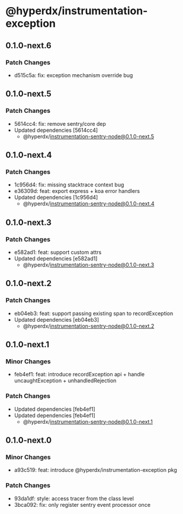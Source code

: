 # @hyperdx/instrumentation-exception

## 0.1.0-next.6

### Patch Changes

- d515c5a: fix: exception mechanism override bug

## 0.1.0-next.5

### Patch Changes

- 5614cc4: fix: remove sentry/core dep
- Updated dependencies [5614cc4]
  - @hyperdx/instrumentation-sentry-node@0.1.0-next.5

## 0.1.0-next.4

### Patch Changes

- 1c956d4: fix: missing stacktrace context bug
- e36309d: feat: export express + koa error handlers
- Updated dependencies [1c956d4]
  - @hyperdx/instrumentation-sentry-node@0.1.0-next.4

## 0.1.0-next.3

### Patch Changes

- e582ad1: feat: support custom attrs
- Updated dependencies [e582ad1]
  - @hyperdx/instrumentation-sentry-node@0.1.0-next.3

## 0.1.0-next.2

### Patch Changes

- eb04eb3: feat: support passing existing span to recordException
- Updated dependencies [eb04eb3]
  - @hyperdx/instrumentation-sentry-node@0.1.0-next.2

## 0.1.0-next.1

### Minor Changes

- feb4ef1: feat: introduce recordException api + handle uncaughtException + unhandledRejection

### Patch Changes

- Updated dependencies [feb4ef1]
- Updated dependencies [feb4ef1]
  - @hyperdx/instrumentation-sentry-node@0.1.0-next.1

## 0.1.0-next.0

### Minor Changes

- a93c519: feat: introduce @hyperdx/instrumentation-exception pkg

### Patch Changes

- 93da1df: style: access tracer from the class level
- 3bca092: fix: only register sentry event processor once
